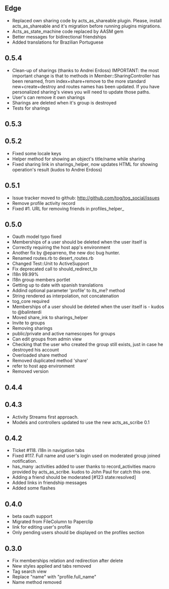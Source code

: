 Edge
----

* Replaced own sharing code by acts_as_shareable plugin. Please, install acts_as_shareable and it's migration before running plugins migrations.
* Acts_as_state_machine code replaced by AASM gem
* Better messages for bidirectional friendships
* Added translations for Brazilian Portuguese

0.5.4
----

* Clean-up of sharings (thanks to Andrei Erdoss)
     IMPORTANT: the most important change is that to methods in Member::SharingController has been renamed, from
                index+share+remove to the more standard new+create+destroy and routes names has been updated. 
                If you have personalized sharing's views you will need to update those paths.
* User's can remove it own sharings
* Sharings are deleted when it's group is destroyed
* Tests for sharings

0.5.3
----

0.5.2
----

* Fixed some locale keys
* Helper method for showing an object's title/name while sharing
* Fixed sharing link in sharings_helper, now updates HTML for showing operation's result (kudos to Andrei Erdoss)

0.5.1
----

* Issue tracker moved to github: http://github.com/tog/tog_social/issues 
* Remove profile activity record
* Fixed #1. URL for removing friends in profiles_helper_

0.5.0
----
* Oauth model typo fixed
* Memberships of a user should be deleted when the user itself is
* Correctly requiring the host app's environment
* Another fix by @eparreno, the new doc bug hunter.
* Renamed routes.rb to desert_routes.rb
* Changed Test::Unit to ActiveSupport
* Fix deprecated call to should_redirect_to
* I18n 99.99%
* I18n group members portlet
* Getting up to date with spanish translations
* Addind optional parameter 'profile' to its_me? method
* String rendered as interpolation, not concatenation
* tog_core required
* Memberships of a user should be deleted when the user itself is - kudos to @balinterdi
* Moved share_ink to sharings_helper
* Invite to groups
* Removing sharings
* public/private and active namescopes for groups
* Can edit groups from admin view
* Checking that the user who created the group still exists, just in case he destroyed his account
* Overloaded share method
* Removed duplicated method 'share'
* refer to host app environment
* Removed version

0.4.4
----

0.4.3
----
* Activity Streams first approach.
* Models and controllers updated to use the new acts_as_scribe 0.1 

0.4.2
----
* Ticket #118. i18n in navigation tabs
* Fixed #117. Full name and user's login used on moderated group joined notification.
* has_many :activities added to user thanks to record\_activities macro provided by acts\_as\_scribe. kudos to John Paul for catch this one.
* Adding a friend should be moderated [#123 state:resolved]
* Added links in friendship messages
* Added some flashes

0.4.0
----
* beta oauth support
* Migrated from FileColumn to Paperclip
* link for editing user's profile
* Only pending users should be displayed on the profiles section


0.3.0
----
* Fix memberships relation and redirection after delete
* New styles applied and tabs removed
* Tag search view
* Replace "name" with "profile.full_name"
* Name method removed
